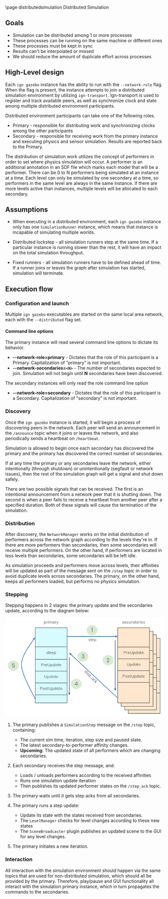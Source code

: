 \page distributedsimulation Distributed Simulation

## Goals

* Simulation can be distributed among 1 or more processes
* These processes can be running on the same machine or different ones
* These processes must be kept in sync
* Results can't be interpolated or missed
* We should reduce the amount of duplicate effort across processes

## High-Level design

Each `ign gazebo` instance has the ability to run with the `--network-role` flag.
When the flag is present, the instance attempts to join a distributed simulation
environment by utilizing `ign-transport`. Ign-transport is used to register and
track available peers, as well as synchronize clock and state among multiple
distributed environment participants.

Distributed environment participants can take one of the following roles.

* Primary - responsible for distributing work and synchronizing clocks among the
            other participants
* Secondary - responsible for receiving work from the primary instance and
              executing physics and sensor simulation.  Results are reported
              back to the Primary.

The distribution of simulation work utilizes the concept of performers in
order to set where physics simulation will occur. A performer is an additional
annotation in an SDF file which marks each model that will be a performer.
There can be 0 to N performers being simulated at an instance at a time.
Each level can only be simulated by one secondary at a time, so performers
in the same level are always in the same instance. If there are more levels
active than instances, multiple levels will be allocated to each secondary.

## Assumptions

* When executing in a distributed environment, each `ign gazebo` instance only
  has one `SimulationRunner` instance, which means that instance is incapable
  of simulating multiple worlds.

* Distributed lockstep - all simulation runners step at the same time. If a
  particular instance is running slower than the rest, it will have an
  impact on the total simulation throughput.

* Fixed runners - all simulation runners have to be defined ahead of time.
  If a runner joins or leaves the graph after simulation has started, simulation
  will terminate.

## Execution flow

### Configuration and launch

Multiple `ign gazebo` executables are started on the same local area network,
each with the `--distributed` flag set.

#### Command line options

The primary instance will read several command line options to dictate its behavior.

* **--network-role=primary** - Dictates that the role of this
    participant is a Primary. Capitalization of "primary" is not important.
* **--network-secondaries=`<N>`** - The number of secondaries expected
    to join. Simulation will not begin until **N** secondaries have been
    discovered.

The secondary instances will only read the role command line option

* **--network-role=secondary** - Dictates that the role of this
    participant is a Secondary. Capitalization of "secondary" is not important.

### Discovery

Once the `ign gazebo` instance is started, it will begin a process of
discovering peers in the network. Each peer will send an announcement in
the `/announce` topic when it joins or leaves the network, and also
periodically sends a heartbeat on `/heartbeat`.

Simulation is allowed to begin once each secondary has discovered the
primary and the primary has discovered the correct number of secondaries.

If at any time the primary or any secondaries leave the network, either
intentionally (through shutdown) or unintentionally (segfault or network
issues), then the rest of the simulation graph will get a signal and shut down
safely.

There are two possible signals that can be received. The first is an intentional
announcement from a network peer that it is shutting down. The second is when
a peer fails to receive a heartbeat from another peer after a specified
duration. Both of these signals will cause the termination of the simulation.

### Distribution

After discovery, the `NetworkManager` works on the initial distribution of
performers across the network graph according to the levels they're in. If
there are more performers than secondaries, then some secondaries will receive
multiple performers. On the other hand, if performers are located in less
levels than secondaries, some secondaries will be left idle.

As simulation proceeds and performers move across levels, their affinities will
be updated as part of the message sent on the `/step` topic in order to
avoid duplicate levels across secondaries. The primary, on the other hand,
keeps all performers loaded, but performs no physics simulation.

### Stepping

Stepping happens in 2 stages: the primary update and the secondaries update,
according to the diagram below:

<img src="https://raw.githubusercontent.com/gazebosim/gz-sim/ign-gazebo3/tutorials/files/distributed_step.png"/>

1. The primary publishes a `SimulationStep` message on the `/step` topic,
containing:

    * The current sim time, iteration, step size and paused state.
    * The latest secondary-to-performer affinity changes.
    * **Upcoming**: The updated state of all performers which are changing secondaries.

2. Each secondary receives the step message, and:

    * Loads / unloads performers according to the received affinities
    * Runs one simulation update iteration
    * Then publishes its updated  performer states on the `/step_ack` topic.

3. The primary waits until it gets step acks from all secondaries.

4. The primary runs a step update:

    * Update its state with the states received from secondaries.
    * The `LevelManager` checks for level changes according to these new states
    * The `SceneBroadcaster` plugin publishes an updated scene to the GUI
      for any level changes.

5. The primary initiates a new iteration.

### Interaction

All interaction with the simulation environment should happen via the same
topics that are used for non-distributed simulation, which should all be
provided by the primary. Therefore, play/pause and GUI functionality all
interact with the simulation primary instance, which in turn propagates the
commands to the secondaries.
